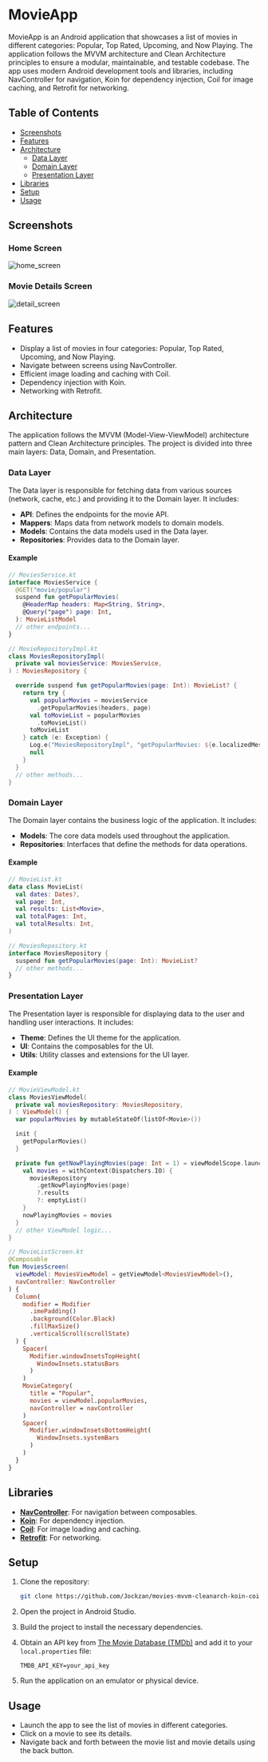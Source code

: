 
# MovieApp

MovieApp is an Android application that showcases a list of movies in different categories: Popular, Top Rated, Upcoming, and Now Playing. The application follows the MVVM architecture and Clean Architecture principles to ensure a modular, maintainable, and testable codebase. The app uses modern Android development tools and libraries, including NavController for navigation, Koin for dependency injection, Coil for image caching, and Retrofit for networking.

## Table of Contents

- [Screenshots](#screenshots)
- [Features](#features)
- [Architecture](#architecture)
  - [Data Layer](#data-layer)
  - [Domain Layer](#domain-layer)
  - [Presentation Layer](#presentation-layer)
- [Libraries](#libraries)
- [Setup](#setup)
- [Usage](#usage)

## Screenshots

### Home Screen
![home_screen](https://github.com/user-attachments/assets/85c80c15-30d0-4e41-b32a-e6d4fa2c911a)

### Movie Details Screen
![detail_screen](https://github.com/user-attachments/assets/c621aee5-c1f0-47b4-be65-c868e070a5ab)

## Features

- Display a list of movies in four categories: Popular, Top Rated, Upcoming, and Now Playing.
- Navigate between screens using NavController.
- Efficient image loading and caching with Coil.
- Dependency injection with Koin.
- Networking with Retrofit.

## Architecture

The application follows the MVVM (Model-View-ViewModel) architecture pattern and Clean Architecture principles. The project is divided into three main layers: Data, Domain, and Presentation.

### Data Layer

The Data layer is responsible for fetching data from various sources (network, cache, etc.) and providing it to the Domain layer. It includes:

- **API**: Defines the endpoints for the movie API.
- **Mappers**: Maps data from network models to domain models.
- **Models**: Contains the data models used in the Data layer.
- **Repositories**: Provides data to the Domain layer.

#### Example

```kotlin
// MoviesService.kt
interface MoviesService {  
  @GET("movie/popular")
  suspend fun getPopularMovies(
    @HeaderMap headers: Map<String, String>,  
    @Query("page") page: Int,
  ): MovieListModel
  // other endpoints...
}

// MovieRepositoryImpl.kt
class MoviesRepositoryImpl(  
  private val moviesService: MoviesService,  
) : MoviesRepository {

  override suspend fun getPopularMovies(page: Int): MovieList? {  
    return try {  
      val popularMovies = moviesService  
        .getPopularMovies(headers, page)  
      val toMovieList = popularMovies  
        .toMovieList()  
      toMovieList  
    } catch (e: Exception) {  
      Log.e("MoviesRepositoryImpl", "getPopularMovies: ${e.localizedMessage}")  
      null  
    }  
  }
  // other methods...
}
```

### Domain Layer

The Domain layer contains the business logic of the application. It includes:

- **Models**: The core data models used throughout the application.
- **Repositories**: Interfaces that define the methods for data operations.

#### Example

```kotlin
// MovieList.kt
data class MovieList(  
  val dates: Dates?,  
  val page: Int,  
  val results: List<Movie>,  
  val totalPages: Int,  
  val totalResults: Int,  
)

// MoviesRepository.kt
interface MoviesRepository {  
  suspend fun getPopularMovies(page: Int): MovieList?
  // other methods...
}
```

### Presentation Layer

The Presentation layer is responsible for displaying data to the user and handling user interactions. It includes:

- **Theme**: Defines the UI theme for the application.
- **UI**: Contains the composables for the UI.
- **Utils**: Utility classes and extensions for the UI layer.

#### Example

```kotlin
// MovieViewModel.kt
class MoviesViewModel(  
  private val moviesRepository: MoviesRepository,  
) : ViewModel() {
  var popularMovies by mutableStateOf(listOf<Movie>())

  init {  
    getPopularMovies()  
  }

  private fun getNowPlayingMovies(page: Int = 1) = viewModelScope.launch {  
    val movies = withContext(Dispatchers.IO) {  
      moviesRepository  
        .getNowPlayingMovies(page)  
        ?.results  
        ?: emptyList()  
    }  
    nowPlayingMovies = movies  
  }
  // other ViewModel logic...
}

// MovieListScreen.kt
@Composable  
fun MoviesScreen(  
  viewModel: MoviesViewModel = getViewModel<MoviesViewModel>(),  
  navController: NavController  
) {
  Column(  
    modifier = Modifier  
      .imePadding()  
      .background(Color.Black)  
      .fillMaxSize()  
      .verticalScroll(scrollState)  
  ) {
    Spacer(  
      Modifier.windowInsetsTopHeight(  
        WindowInsets.statusBars  
      )  
    )
    MovieCategory(  
      title = "Popular",  
      movies = viewModel.popularMovies,  
      navController = navController  
    )  
    Spacer(  
      Modifier.windowInsetsBottomHeight(  
        WindowInsets.systemBars  
      )  
    )  
  }  
}
```

## Libraries

- **[NavController](https://developer.android.com/jetpack/compose/navigation)**: For navigation between composables.
- **[Koin](https://insert-koin.io/)**: For dependency injection.
- **[Coil](https://coil-kt.github.io/coil/)**: For image loading and caching.
- **[Retrofit](https://square.github.io/retrofit/)**: For networking.

## Setup

1. Clone the repository:
   ```sh
   git clone https://github.com/Jockzan/movies-mvvm-cleanarch-koin-coil.git
   ```

2. Open the project in Android Studio.

3. Build the project to install the necessary dependencies.

4. Obtain an API key from [The Movie Database (TMDb)](https://www.themoviedb.org/documentation/api) and add it to your `local.properties` file:
   ```properties
   TMDB_API_KEY=your_api_key
   ```

5. Run the application on an emulator or physical device.

## Usage

- Launch the app to see the list of movies in different categories.
- Click on a movie to see its details.
- Navigate back and forth between the movie list and movie details using the back button.
